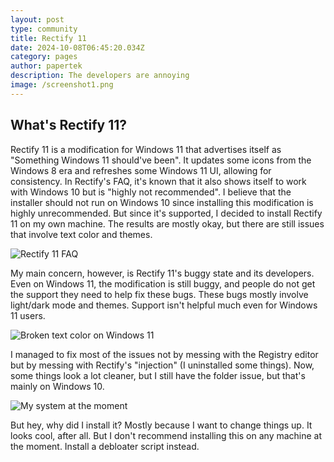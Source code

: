```yaml
---
layout: post
type: community
title: Rectify 11
date: 2024-10-08T06:45:20.034Z
category: pages
author: papertek
description: The developers are annoying
image: /screenshot1.png
---
```


## What's Rectify 11?

Rectify 11 is a modification for Windows 11 that advertises itself as "Something Windows 11 should've been". It updates some icons from the Windows 8 era and refreshes some Windows 11 UI, allowing for consistency. In Rectify's FAQ, it's known that it also shows itself to work with Windows 10 but is "highly not recommended". I believe that the installer should not run on Windows 10 since installing this modification is highly unrecommended. But since it's supported, I decided to install Rectify 11 on my own machine. The results are mostly okay, but there are still issues that involve text color and themes.

![Rectify 11 FAQ](/screenshot3.png "Rectify 11 FAQ")

My main concern, however, is Rectify 11's buggy state and its developers. Even on Windows 11, the modification is still buggy, and people do not get the support they need to help fix these bugs. These bugs mostly involve light/dark mode and themes. Support isn't helpful much even for Windows 11 users.

![Broken text color on Windows 11](/screenshot4.png "Broken text color on Windows 11")

I managed to fix most of the issues not by messing with the Registry editor but by messing with Rectify's "injection" (I uninstalled some things). Now, some things look a lot cleaner, but I still have the folder issue, but that's mainly on Windows 10.

![My system at the moment](/screenshot5.png "My system at the moment")

But hey, why did I install it? Mostly because I want to change things up. It looks cool, after all. But I don't recommend installing this on any machine at the moment. Install a debloater script instead.
